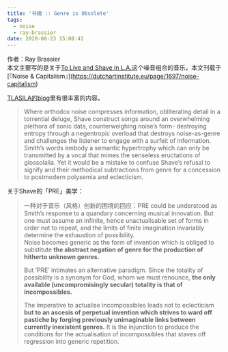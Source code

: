 ```yaml
---
title: '书摘 :: Genre is Obsolete'
tags:
  - noise
  - ray-brassier
date: 2020-08-23 15:08:41
---
```


作者：Ray Brassier  
本文主要写的是关于[To Live and Shave in L.A.](https://en.wikipedia.org/wiki/To_Live_and_Shave_in_L.A.)这个噪音组合的音乐，本文刊载于[『Noise & Capitalism』](https://dutchartinstitute.eu/page/1697/noise-capitalism)

[TLASILA的blog](http://toliveandshaveinla.blogspot.com/)里有很丰富的内容。

> Where orthodox noise compresses information, obliterating detail in a torrential deluge, Shave construct songs around an overwhelming plethora of sonic data, counterweighing noise’s form- destroying entropy through a negentropic overload that destroys noise-as-genre and challenges the listener to engage with a surfeit of information.
> Smith’s words embody a semantic hypertrophy which can only be transmitted by a vocal that mimes the senseless eructations of glossolalia.
> Yet it would be a mistake to confuse Shave’s refusal to signify and their methodical subtractions from genre for a concession to postmodern polysemia and eclecticism.

关于Shave的「PRE」美学：

> 一种对于音乐（风格）创新的困境的回应：PRE could be understood as Smith’s response to a quandary concerning musical innovation.
> But one must assume an infinite, hence unactualisable set of forms in order not to repeat, and the limits of finite imagination invariably determine the exhaustion of possibility.  
> Noise becomes generic as the form of invention which is obliged to substitute **the abstract negation of genre for the production of hitherto unknown genres.**  
> 
> But ‘PRE’ intimates an alternative paradigm. Since the totality of possibility is a synonym for God, whom we must renounce, **the only available (uncompromisingly secular) totality is that of incompossibles.**  
> 
> The imperative to actualise incompossibles leads not to eclecticism **but to an ascesis of perpetual invention which strives to ward off pastiche by forging previously unimaginable links between currently inexistent genres.** It is the injunction to produce the conditions for the actualisation of incompossibles that staves off regression into generic repetition.